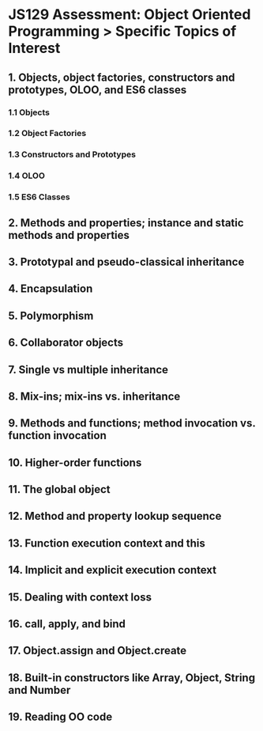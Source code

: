 # JS129 Assessment: Object Oriented Programming > Specific Topics of Interest

## 1. Objects, object factories, constructors and prototypes, OLOO, and ES6 classes

### 1.1 Objects

### 1.2 Object Factories

### 1.3 Constructors and Prototypes

### 1.4 OLOO

### 1.5 ES6 Classes



## 2. Methods and properties; instance and static methods and properties
## 3. Prototypal and pseudo-classical inheritance
## 4. Encapsulation
## 5. Polymorphism
## 6. Collaborator objects
## 7. Single vs multiple inheritance
## 8. Mix-ins; mix-ins vs. inheritance
## 9. Methods and functions; method invocation vs. function invocation
## 10. Higher-order functions
## 11. The global object
## 12. Method and property lookup sequence
## 13. Function execution context and this
## 14. Implicit and explicit execution context
## 15. Dealing with context loss
## 16. call, apply, and bind
## 17. Object.assign and Object.create
## 18. Built-in constructors like Array, Object, String and Number
## 19. Reading OO code
